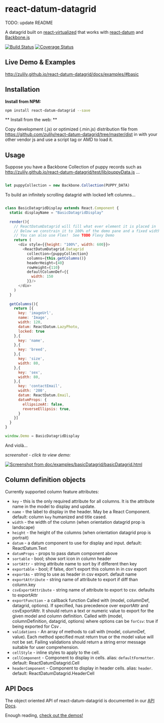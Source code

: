 react-datum-datagrid
====================

TODO: update README

A datagrid built on [react-virtualized](https://github.com/bvaughn/react-virtualized) that works with 
[react-datum](https://github.com/zulily/react-datum) and [Backbone.js](http://backbonejs.org/)

[![Build Status](https://travis-ci.org/zulily/react-datum.svg?branch=master)](https://travis-ci.org/zulily/react-datum)
[![Coverage Status](https://coveralls.io/repos/github/zulily/react-datum/badge.svg?branch=master)](https://coveralls.io/github/zulily/react-datum?branch=master)


## Live Demo & Examples
http://zulily.github.io/react-datum-datagrid/docs/examples/#basic


## Installation

**Install from NPM:**
```bash
npm install react-datum-datagrid --save
```

** Install from the web: **

Copy development (.js) or optimized (.min.js) distribution file from https://github.com/zulily/react-datum-datagrid/tree/master/dist in with your other vendor js and use a script tag or AMD to load it.  

## Usage
Suppose you have a Backbone Collection of puppy records such as http://zulily.github.io/react-datum-datagrid/test/lib/puppyData.js ...

```javascript

let puppyCollection = new Backbone.Collection(PUPPY_DATA)
```

To build an infinitely scrolling datagrid with locked left columns...

```javascript 

class BasicDatagridDisplay extends React.Component {
  static displayName = "BasicDatagridDisplay"
  
  render(){
    // ReactDatumDatagrid will fill what ever element it is placed in
    // Below we constrain it to 100% of the demo pane and a fixed width of 600px
    // You can also use Flex!  See TODO Flexy Demo
    return (
      <div style={{height: "100%", width: 600}}>
        <ReactDatumDatagrid.Datagrid 
          collection={puppyCollection}
          columns={this.getColumns()}
          headerHeight={40}
          rowHeight={110}
          defaultColumnDef={{
            width: 150
          }}/>
      </div>
    )
  }
  
  getColumns(){
    return [{
      key: 'imageUrl',
      name: 'Image',
      width: 120,
      datum: ReactDatum.LazyPhoto,
      locked: true
    },{
      key: 'name',
    },{
      key: 'breed',
    },{
      key: 'size',
      width: 80,
    },{
      key: 'sex',
      width: 80,
    },{
      key: 'contactEmail',
      width: '200',
      datum: ReactDatum.Email,
      datumProps: {
        ellipsizeAt: false,
        reverseEllipsis: true,
      }
    }]
  }
}

window.Demo = BasicDatagridDisplay

```
And violà...


*screenshot - click to view demo:*

[<img alt="Screenshot from doc/examples/basicDatagrid/basicDatagrid.html" src="http://zulily.github.io/react-datum-datagrid/img/docs/basicDatagridDemo.png"
/>](http://zulily.github.io/react-datum-datagrid/docs/examples/#basic)


## Column definition objects
Currently supported column feature attributes:
  - `key`                 - this is the only required attribute for all columns.  It is the attribute name in the model to display and update.
  - `name`                - the label to display in the header. May be a React Component. default: column `key` humanized and title cased. 
  - `width`                - the width of the column (when orientation datagrid prop is landscape) 
  - `height`               - the height of the columns (when orientation datagrid prop is portrait) 
  - `datum`                - a datum component to use for display and input. default: ReactDatum.Text 
  - `datumProps`           - props to pass datum component above 
  - `sortable`             - bool; show sort icon in column header 
  - `sortAttr`             - string attribute name to sort by if different then key 
  - `exportable`           - bool; if false, don't export this column in in csv export 
  - `exportAs`             - string to use as header in csv export. default name 
  - `exportAttribute`      - string name of attribute to export if diff than column.key 
  - `csvExportAttribute`   - string name of attribute to export to csv. defaults to exportAttr 
  - `exportFunction`       - a callback function Called with (model, columnDef, datagrid, options). If specified, has precedence over exportAttr and csvExportAttr. It should return a text or numeric value to export for the given model and column definition. Called with (model, columnDefinition, datagrid, options) where options can be `forCsv`: true if being exported for Csv .
  - `validations`          - An array of methods to call with (model, columnDef, value). Each method specified must return true or the model value will not be set. Failing validations should return a string error message suitable for user comprehension. 
  - `cellStyle`            - inline styles to apply to the cell. 
  - `cellComponent`        - Component to display in cells. alias: `defaultFormatter`. default: ReactDatumDatagrid.Cell
  - `headerComponent`      - Component to display in header cells. alias: `header`. default: ReactDatumDatagrid.HeaderCell


## API Docs
The object oriented API of react-datum-datagrid is documented in our [API Docs](http://zulily.github.io/react-datum-datagrid/docs/api).   

Enough reading, [check out the demos!](http://zulily.github.io/react-datum/docs/examples/)
